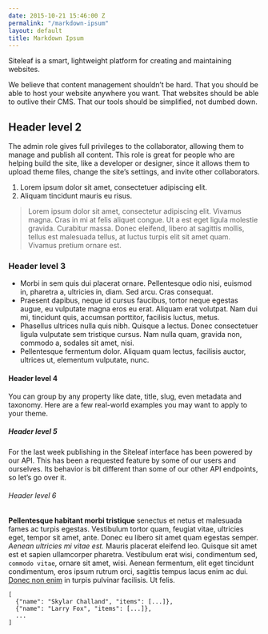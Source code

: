 ```yaml
---
date: 2015-10-21 15:46:00 Z
permalink: "/markdown-ipsum"
layout: default
title: Markdown Ipsum
---
```


<section class="section">

  <p class="large">Siteleaf is a smart, lightweight platform for creating and maintaining websites.</p>

  <p>We believe that content management shouldn’t be hard. That you should be able to host your website anywhere you want. That websites should be able to outlive their CMS. That our tools should be simplified, not dumbed down.</p>

  <h2>Header level 2</h2>

  <p>The admin role gives full privileges to the collaborator, allowing them to manage and publish all content. This role is great for people who are helping build the site, like a developer or designer, since it allows them to upload theme files, change the site&rsquo;s settings, and invite other collaborators.</p>

  <ol>
     <li>Lorem ipsum dolor sit amet, consectetuer adipiscing elit.</li>
     <li>Aliquam tincidunt mauris eu risus.</li>
  </ol>

  <blockquote><p>Lorem ipsum dolor sit amet, consectetur adipiscing elit. Vivamus magna. Cras in mi at felis aliquet congue. Ut a est eget ligula molestie gravida. Curabitur massa. Donec eleifend, libero at sagittis mollis, tellus est malesuada tellus, at luctus turpis elit sit amet quam. Vivamus pretium ornare est.</p></blockquote>

  <h3>Header level 3</h3>

  <ul>
    <li>Morbi in sem quis dui placerat ornare. Pellentesque odio nisi, euismod in, pharetra a, ultricies in, diam. Sed arcu. Cras consequat.</li>
    <li>Praesent dapibus, neque id cursus faucibus, tortor neque egestas augue, eu vulputate magna eros eu erat. Aliquam erat volutpat. Nam dui mi, tincidunt quis, accumsan porttitor, facilisis luctus, metus.</li>
    <li>Phasellus ultrices nulla quis nibh. Quisque a lectus. Donec consectetuer ligula vulputate sem tristique cursus. Nam nulla quam, gravida non, commodo a, sodales sit amet, nisi.</li>
    <li>Pellentesque fermentum dolor. Aliquam quam lectus, facilisis auctor, ultrices ut, elementum vulputate, nunc.</li>
  </ul>

  <h4>Header level 4</h4>

  <p>You can group by any property like date, title, slug, even metadata and taxonomy. Here are a few real-world examples you may want to apply to your theme.</p>

  <h5>Header level 5</h5>

  <p>For the last week publishing in the Siteleaf interface has been powered by our API. This has been a requested feature by some of our users and ourselves. Its behavior is bit different than some of our other API endpoints, so let’s go over it.</p>

  <h6>Header level 6</h6>

  <p><strong>Pellentesque habitant morbi tristique</strong> senectus et netus et malesuada fames ac turpis egestas. Vestibulum tortor quam, feugiat vitae, ultricies eget, tempor sit amet, ante. Donec eu libero sit amet quam egestas semper. <em>Aenean ultricies mi vitae est.</em> Mauris placerat eleifend leo. Quisque sit amet est et sapien ullamcorper pharetra. Vestibulum erat wisi, condimentum sed, <code>commodo vitae</code>, ornare sit amet, wisi. Aenean fermentum, elit eget tincidunt condimentum, eros ipsum rutrum orci, sagittis tempus lacus enim ac dui. <a href="#">Donec non enim</a> in turpis pulvinar facilisis. Ut felis.</p>

  <pre><code>[
  {&quot;name&quot;: &quot;Skylar Challand&quot;, &quot;items&quot;: [...]},
  {&quot;name&quot;: &quot;Larry Fox&quot;, &quot;items&quot;: [...]},
  ...
]</code></pre>

</section>